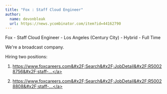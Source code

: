 ```yaml
---
title: "Fox : Staff Cloud Engineer"
author:
  name: devonbleak
  url: https://news.ycombinator.com/item?id=44162790
---
```

Fox - Staff Cloud Engineer - Los Angeles (Century City) - Hybrid - Full Time

We&#x27;re a broadcast company.

Hiring two positions:

1. <a href="https:&#x2F;&#x2F;www.foxcareers.com&#x2F;Search&#x2F;JobDetail&#x2F;R50028756&#x2F;staff-engineer-cloud-fox-corporation" rel="nofollow">https:&#x2F;&#x2F;www.foxcareers.com&#x2F;Search&#x2F;JobDetail&#x2F;R50028756&#x2F;staff-...</a>

2. <a href="https:&#x2F;&#x2F;www.foxcareers.com&#x2F;Search&#x2F;JobDetail&#x2F;R50028808&#x2F;staff-engineer-cloud-fox-corporation" rel="nofollow">https:&#x2F;&#x2F;www.foxcareers.com&#x2F;Search&#x2F;JobDetail&#x2F;R50028808&#x2F;staff-...</a>
<JobApplication />
